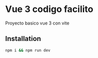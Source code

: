 # Vue 3 codigo facilito

Proyecto basico vue 3 con vite

## Installation


```bash
npm i && npm run dev
```
